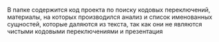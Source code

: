 В папке содержится код проекта по поиску кодовых переключений, материалы, на которых производился анализ и список именованных сущностей, которые даляются из текста, так как они не являются чистыми кодовыми переключениями и презентация
